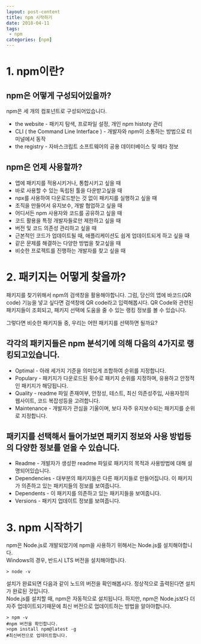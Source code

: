 ```yaml
---
layout: post-content
title: npm 시작하기
date: 2018-04-11
tags:
 - npm
categories: [npm]
---
```

# 1. npm이란?

## npm은 어떻게 구성되어있을까?

npm은 세 개의 컴포넌트로 구성되어있습니다.
* the website - 패키지 탐색, 프로파일 설정, 개인 npm histoty 관리
* CLI ( the Command Line Interface ) - 개발자와 npm이 소통하는 방법으로 터미널에서 동작
* the registry - 자바스크립트 소프트웨어의 공용 데이터베이스 및 메타 정보

## npm은 언제 사용할까?

 * 앱에 패키지를 적용시키거나, 통합시키고 싶을 때
 * 바로 사용할 수 있는 독립된 툴을 다운받고싶을 때
 * npx를 사용하여 다운로드받는 것 없이 패키지를 실행하고 싶을 때
 * 조직을 만들어서 유지보수, 개발 협업하고 싶을 때
 * 어디서든 npm 사용자와 코드를 공유하고 싶을 때
 * 코드 활용을 특정 개발자들로만 제한하고 싶을 때
 * 버전 및 코드 의존성 관리하고 싶을 때
 * 근본적인 코드가 업데이트될 때, 애플리케이션도 쉽게 업데이트되게 하고 싶을 때
 * 같은 문제를 해결하는 다양한 방법을 찾고싶을 때
 * 비슷한 프로젝트를 진행하는 개발자를 찾고 싶을 때

# 2. 패키지는 어떻게 찾을까?

패키지를 찾기위해서 npm의 검색창을 활용해야합니다. 그럼, 당신의 앱에 바코드(QR code) 기능을 넣고 싶다면 검색창에 QR code라고 입력해봅시다. QR Code와 관련된 패키지들이 조회되고, 패키지 선택에 도움을 줄 수 있는 랭킹 정보를 볼 수 있습니다.

그렇다면 비슷한 패키지들 중, 우리는 어떤 패키지를 선택하면 될까요?

## 각각의 패키지들은 npm 분석기에 의해 다음의 4가지로 랭킹되고있습니다.

 * Optimal -  아래 세가지 기준을 의미있게 조합하여 순위를 지정합니다.
 * Populary - 패키지가 다운로드된 횟수로 패키지 순위를 지정하며, 유용하고 안정적인 패키지가 해당됩니다.
 * Quality - readme 파일 존재여부, 안정성, 테스트, 최신 의존성주입, 사용자정의 웹사이트, 코드 복잡성등을 고려합니다.
 * Maintenance - 개발자가 관심을 기울이며, 보다 자주 유지보수되는 패키지를 순위로 지정합니다.

## 패키지를 선택해서 들어가보면 패키지 정보와 사용 방법등의 다양한 정보를 얻을 수 있습니다.

 * Readme - 개발자가 생성한 readme 파일로 패키지의 목적과 사용방법에 대해 설명되어있습니다.
 * Dependencies - 대부분의 패키지들은 다른 패키지들로 만들어집니다. 이 패키지가 의존하고 있는 패키지들의 정보를 보여줍니다.
 * Dependents - 이 패키지를 의존하고 있는 패키지들을 보여줍니다.
 * Versions - 패키지 업데이트 정보를 보여줍니다.

# 3. npm 시작하기

npm은 Node.js로 개발되었기에 npm을 사용하기 위해서는 Node.js를 설치해야합니다.    
Windows의 경우, 반드시 LTS 버전을 설치해야합니다.
```
> node -v
```
설치가 완료되면 다음과 같이 노드의 버전을 확인해봅시다. 정상적으로 출력된다면 설치가 완료된 것입니다.   
Node.js를 설치할 때, npm은 자동적으로 설치됩니다. 하지만, npm은 Node.js보다 더 자주 업데이트되기때문에 최신 버전으로 업데이트하는 방법을 알아야합니다.
```
> npm -v
#npm 버전을 확인합니다.
>npm install npm@latest -g
#최신버전으로 업데이트합니다.
```